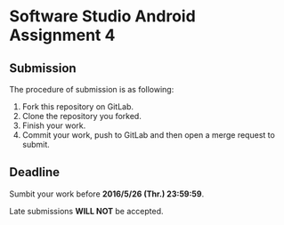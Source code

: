 # Software Studio Android Assignment 4

## Submission

The procedure of submission is as following:

1. Fork this repository on GitLab.
2. Clone the repository you forked.
3. Finish your work.
4. Commit your work, push to GitLab and then open a merge request to submit.

## Deadline

Sumbit your work before **2016/5/26 (Thr.) 23:59:59**.

Late submissions **WILL NOT** be accepted.

